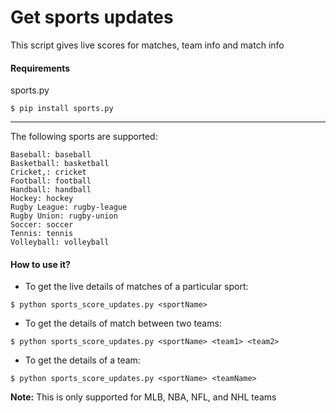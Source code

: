 # Get sports updates

This script gives live scores for matches, team info and match info

#### Requirements

sports.py

```
$ pip install sports.py
```

---

The following sports are supported:

```
Baseball: baseball
Basketball: basketball
Cricket,: cricket
Football: football
Handball: handball
Hockey: hockey
Rugby League: rugby-league
Rugby Union: rugby-union
Soccer: soccer
Tennis: tennis
Volleyball: volleyball
```

#### How to use it?

- To get the live details of matches of a particular sport:

```
$ python sports_score_updates.py <sportName>
```

- To get the details of match between two teams:

```
$ python sports_score_updates.py <sportName> <team1> <team2>
```

- To get the details of a team:

```
$ python sports_score_updates.py <sportName> <teamName>
```

**Note:** This is only supported for MLB, NBA, NFL, and NHL teams

